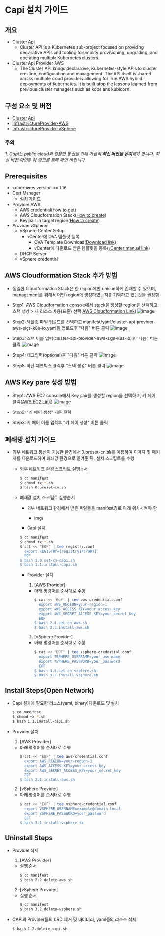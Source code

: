 
# Capi 설치 가이드

## 개요
- Cluster Api
    - Cluster API is a Kubernetes sub-project focused on providing declarative APIs and tooling to simplify provisioning, upgrading, and operating multiple Kubernetes clusters.
- Cluster Api Provider AWS
    - The Cluster API brings declarative, Kubernetes-style APIs to cluster creation, configuration and management.
    The API itself is shared across multiple cloud providers allowing for true AWS hybrid deployments of Kubernetes. It is built atop the lessons learned from previous cluster managers such as kops and kubicorn.

## 구성 요소 및 버전
- [Cluster Api](https://github.com/kubernetes-sigs/cluster-api/releases/latest)
- [InfrastructureProvider-AWS](https://github.com/kubernetes-sigs/cluster-api-provider-aws/releases/latest)
- [InfrastructureProvider-vSphere](https://github.com/kubernetes-sigs/cluster-api-provider-vsphere/releases/latest)

 ### **주의**
 _1. Capi는 public cloud와 원활한 통신을 위해 가급적 **최신 버전을 유지**해야 합니다. 최신 버전 확인은 위 링크를 통해 확인 바랍니다_

## Prerequisites
- kubernetes version >= 1.16
- Cert Manager
    - [설치 가이드](https://github.com/tmax-cloud/install-cert-manager)
- Provider AWS
    - AWS credential([How to get](https://docs.aws.amazon.com/IAM/latest/UserGuide/id_credentials_access-keys.html))
    - AWS Cloudformation Stack([How to create](https://github.com/tmax-cloud/install-capi/tree/5.0#AWS-Cloudformation-Stack-추가-방법))
    - Key pair in target region([How to create](https://github.com/tmax-cloud/install-capi/tree/5.0#AWS-Key-pare-생성-방법))
- Provider vSphere
    - vSphere Center Setup
        - vCenter에 OVA 템플릿 등록
            - OVA Template Download([Download link](https://storage.googleapis.com/capv-images/release/v1.17.3/ubuntu-1804-kube-v1.17.3.ova))
            - vCenter에 다운로드 받은 템플릿을 등록([vCenter manual link](https://docs.vmware.com/kr/VMware-vSphere/7.0/com.vmware.vsphere.vm_admin.doc/GUID-AFEDC48B-C96F-4088-9C1F-4F0A30E965DE.html))
    - DHCP Server
    - vSphere credential

## AWS Cloudformation Stack 추가 방법
- 동일한 Cloudformation Stack은 한 region에만 unique하게 존재할 수 있으며, management를 위해서 어떤 region에 생성하였는지를 기억하고 있는것을 권장함

- Step1: AWS Cloudformation console에서 stack을 생성할 region을 선택하고, 스택 생성 > 새 리소스 사용(표준) 선택([AWS Cloudformation Link](https://console.aws.amazon.com/cloudformation))
![image](figure/step1.png)

- Step2: 템플릿 파일 업로드를 선택하고 manifest/yaml/cluster-api-provider-aws-sigs-k8s-io.yaml을 업로드후 "다음" 버튼 클릭
![image](figure/step2.png)

- Step3: 스택 이름 입력(cluster-api-provider-aws-sigs-k8s-io)후 "다음" 버튼 클릭
![image](figure/step3.png)

- Step4: 태그입력(optional)후 "다음" 버튼 클릭
![image](figure/step4.png)

- Step5: 하단 체크박스 클릭후 "스택 생성" 버튼 클릭
![image](figure/step5.png)

## AWS Key pare 생성 방법
- Step1: AWS EC2 console에서 Key pair를 생성할 region을 선택하고, 키 페어 클릭([AWS EC2 Link](https://console.aws.amazon.com/ec2/v2))
![image](figure/keypair_step1.png)

- Step2: "키 페어 생성" 버튼 클릭

- Step3: 키 페어 이름 입력후 "키 페어 생성" 버튼 클릭

## 폐쇄망 설치 가이드
- 외부 네트워크 통신이 가능한 환경에서 0.preset-cn.sh를 이용하여 이미지 및 패키지를 다운로드하여 폐쇄망 환경으로 옮겨준 뒤, 설치 스크립트를 수행
    - 외부 네트워크 환경 스크립트 실행순서
        ```bash
        $ cd manifest
        $ chmod +x *.sh
        $ bash 0.preset-cn.sh
        ```

    - 폐쇄망 설치 스크립트 실행순서
        - 외부 네트워크 환경에서 받은 파일들을 manifest경로 아래 위치시켜야 함
            - img/

        - Capi 설치
        ```bash
        $ cd manifest
        $ chmod +x *.sh
        $ cat << "EOF" | tee registry.conf
          export REGISTRY={registryIP:PORT}
          EOF
        $ bash 1.0.set-cn-capi.sh
        $ bash 1.1.install-capi.sh
        ```
        
        - Provider 설치
            1. [AWS Provider]
            - 아래 명령어를 순서대로 수행
                ```bash
                $ cat << "EOF" | tee aws-credential.conf
                  export AWS_REGION=your-region-1
                  export AWS_ACCESS_KEY=your_access_key
                  export AWS_SECRET_ACCESS_KEY=your_secret_key
                  EOF
                $ bash 2.0.set-cn-aws.sh
                $ bash 2.1.install-aws.sh
                ```

            2. [vSphere Provider]
            - 아래 명령어를 순서대로 수행
                ```bash
                $ cat << "EOF" | tee vsphere-credential.conf
                  export VSPHERE_USERNAME=your_username
                  export VSPHERE_PASSWORD=your_password
                  EOF
                $ bash 3.0.set-cn-vsphere.sh
                $ bash 3.1.install-vsphere.sh
                ```
## Install Steps(Open Network)
- Capi 설치에 필요한 리소스(yaml, binary)다운로드 및 설치
    ```bash
    $ cd manifest
    $ chmod +x *.sh
    $ bash 1.1.install-capi.sh
    ```

- Provider 설치
    1. [AWS Provider]
    - 아래 명령어를 순서대로 수행
        ```bash
        $ cat << "EOF" | tee aws-credential.conf
          export AWS_REGION=your-region-1
          export AWS_ACCESS_KEY=your_access_key
          export AWS_SECRET_ACCESS_KEY=your_secret_key
          EOF
        $ bash 2.1.install-aws.sh

    2. [vSphere Provider]
    - 아래 명령어를 순서대로 수행
        ```bash
        $ cat << "EOF" | tee vsphere-credential.conf
          export VSPHERE_USERNAME=example@domain.local
          export VSPHERE_PASSWORD=your_password
          EOF
        $ bash 3.1.install-vsphere.sh
        ```
## Uninstall Steps
- Provider 삭제
    1. [AWS Provider]
    - 실행 순서
        ```bash
        $ cd manifest
        $ bash 2.2.delete-aws.sh
        ```

    2. [vSphere Provider]
    - 실행 순서
        ```bash
        $ cd manifest
        $ bash 3.2.delete-vsphere.sh
        ```

- CAPI와 Provider들의 CRD 제거 및 바이너리, yaml등의 리소스 삭제
    ```bash
    $ bash 1.2.delete-capi.sh
    ```
